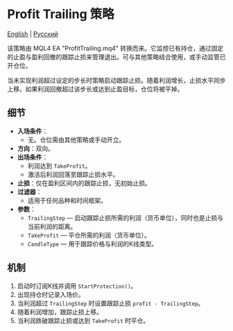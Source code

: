 # Profit Trailing 策略
[English](README.md) | [Русский](README_ru.md)

该策略由 MQL4 EA "ProfitTrailing.mq4" 转换而来。它监控已有持仓，通过固定的止盈与盈利回撤的跟踪止损来管理退出。可与其他策略结合使用，或手动监管已开仓位。

当未实现利润超过设定的步长时策略启动跟踪止损。随着利润增长，止损水平同步上移。如果利润回撤超过该步长或达到止盈目标，仓位将被平掉。

## 细节

- **入场条件**：
  - 无。仓位需由其他策略或手动开立。
- **方向**：双向。
- **出场条件**：
  - 利润达到 `TakeProfit`。
  - 激活后利润回落至跟踪止损水平。
- **止损**：仅在盈利区间内的跟踪止损，无初始止损。
- **过滤器**：
  - 适用于任何品种和时间框架。
- **参数**：
  - `TrailingStep` — 启动跟踪止损所需的利润（货币单位），同时也是止损与当前利润的距离。
  - `TakeProfit` — 平仓所需的利润（货币单位）。
  - `CandleType` — 用于跟踪价格与利润的K线类型。

## 机制

1. 启动时订阅K线并调用 `StartProtection()`。
2. 出现持仓时记录入场价。
3. 当利润超过 `TrailingStep` 时设置跟踪止损 `profit - TrailingStep`。
4. 随着利润增加，跟踪止损上移。
5. 当利润跌破跟踪止损或达到 `TakeProfit` 时平仓。
